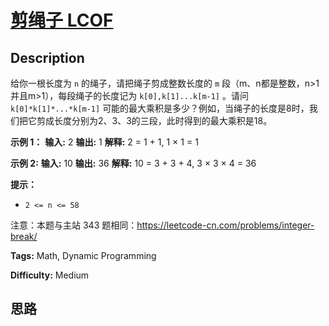 # [剪绳子  LCOF][title]

## Description

给你一根长度为 `n` 的绳子，请把绳子剪成整数长度的 `m` 段（m、n都是整数，n>1并且m>1），每段绳子的长度记为
`k[0],k[1]...k[m-1]` 。请问 `k[0]*k[1]*...*k[m-1]`
可能的最大乘积是多少？例如，当绳子的长度是8时，我们把它剪成长度分别为2、3、3的三段，此时得到的最大乘积是18。

**示例 1：**
            **输入:** 2    **输出:** 1    **解释:** 2 = 1 + 1, 1 × 1 = 1

**示例  2:**
            **输入:** 10    **输出:** 36    **解释:** 10 = 3 + 3 + 4, 3 × 3 × 4 = 36

**提示：**

  * `2 <= n <= 58`

注意：本题与主站 343 题相同：<https://leetcode-cn.com/problems/integer-break/>


**Tags:** Math, Dynamic Programming

**Difficulty:** Medium

## 思路

[title]: https://leetcode-cn.com/problems/jian-sheng-zi-lcof
